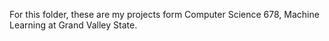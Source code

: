For this folder, these are my projects form Computer Science 678, Machine Learning at Grand Valley State. 

